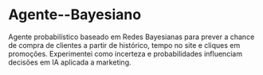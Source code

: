 # Agente--Bayesiano
Agente probabilístico baseado em Redes Bayesianas para prever a chance de compra de clientes a partir de histórico, tempo no site e cliques em promoções. Experimentei como incerteza e probabilidades influenciam decisões em IA aplicada a marketing.
